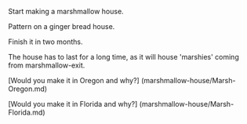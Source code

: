 Start making a marshmallow house.

Pattern on a ginger bread house.

Finish it in two months.

The house has to last for a long time, as it will house 'marshies' coming from marshmallow-exit.

[Would you make it in Oregon and why?] (marshmallow-house/Marsh-Oregon.md)

[Would you make it in Florida and why?] (marshmallow-house/Marsh-Florida.md)